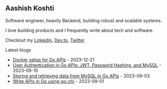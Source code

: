 <p align=center><h2>Aashish Koshti</h2><p>  
Software engineer, heavily Backend, building robust and scalable systems.

I love building products and I frequently write about tech and software.

Checkout my [Linkedin](https://www.linkedin.com/in/aashishkoshti/), [Dev.to](https://dev.to/the-arcade-01), [Twitter](https://twitter.com/the_arcade_01)

Latest blogs

<!-- BLOGS:START -->
- [Docker setup for Go APIs](https://dev.to/the-arcade-01/docker-setup-for-go-apis-2lbk) - 2023-12-21
- [User Authentication in Go APIs: JWT, Password Hashing, and MySQL](https://dev.to/the-arcade-01/user-authentication-in-go-jwt-password-hashing-and-mysql-2n8o) - 2023-09-10
- [Storing and retrieving data from MySQL in Go APIs](https://dev.to/the-arcade-01/storing-and-retrieving-data-from-mysql-in-go-apis-3k33) - 2023-09-03
- [Write APIs in Go using go-chi](https://dev.to/the-arcade-01/write-apis-in-go-using-go-chi-d3g) - 2023-09-01
<!-- BLOGS:END -->
